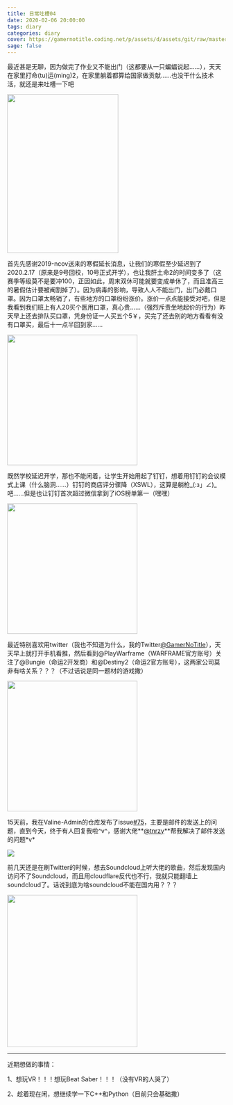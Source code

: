 ```yaml
---
title: 日常吐槽04
date: 2020-02-06 20:00:00
tags: diary
categories: diary
cover: https://gamernotitle.coding.net/p/assets/d/assets/git/raw/master/img/Diary/04/cover.jpg
sage: false
---
```


最近甚是无聊，因为做完了作业又不能出门（这都要从一只蝙蝠说起……），天天在家里打命(tu)运(ming)2，在家里躺着都算给国家做贡献……也没干什么技术活，就还是来吐槽一下吧

<img src="https://gamernotitle.coding.net/p/assets/d/assets/git/raw/master/img/Diary/04/origin.jpg" width="256" height="364.8"></img>



首先先感谢2019-ncov送来的寒假延长消息，让我们的寒假至少延迟到了2020.2.17（原来是9号回校，10号正式开学），也让我肝土命2的时间变多了（这赛季等级莫不是要冲100，正因如此，周末双休可能就要变成单休了，而且准高三的暑假估计要被阉割掉了）。因为病毒的影响，导致人人不能出门，出门必戴口罩。因为口罩太畅销了，有些地方的口罩纷纷涨价。涨价一点点能接受对吧，但是我看到我们班上有人20买个医用口罩，真心贵……（强烈斥责坐地起价的行为）昨天早上还去排队买口罩，凭身份证一人买五个5￥，买完了还去别的地方看看有没有口罩买，最后十一点半回到家……

<img src="https://cdn.jsdelivr.net/gh/NotFoundNEKKO/BQBTwT@1.0/真叫人质壁分离.jpg" width="300" height="300"></img>

既然学校延迟开学，那也不能闲着，让学生开始用起了钉钉，想着用钉钉的会议模式上课（什么脑洞……）钉钉的商店评分骤降（XSWL），这算是躺枪\_(:з」∠)\_吧……但是也让钉钉首次超过微信拿到了iOS榜单第一（嘿嘿）

<img src="https://cdn.jsdelivr.net/gh/NotFoundNEKKO/BQBTwT@1.0/嗯？.jpg" width="300" height="300"></img>

最近特别喜欢用twitter（我也不知道为什么，我的Twitter[@GamerNoTitle](https://twitter.com/GamerNoTitle)），天天早上就打开手机看推，然后看到@PlayWarframe（WARFRAME官方账号）关注了@Bungie（命运2开发商）和@Destiny2（命运2官方账号），这两家公司莫非有啥关系？？？（不过话说是同一题材的游戏撒）

<img src="https://cdn.jsdelivr.net/gh/NotFoundNEKKO/BQBTwT@1.0/歪头.jpg" width="300" height="300"></img>

15天前，我在Valine-Admin的仓库发布了issue[#75](https://github.com/DesertsP/Valine-Admin/issues/75)，主要是邮件的发送上的问题，直到今天，终于有人回复我啦^v^，感谢大佬**[@tnrzy](https://github.com/tnrzy)**帮我解决了邮件发送的问题\*v\*

![](https://camo.githubusercontent.com/5f08fd71196a826d3a7efee0b526eab78aec658b/68747470733a2f2f63646e2e62696c6933332e746f702f4e6f74466f756e644e454b4b4f2f53746f726167652f6d61737465722f2545382541312541382545362538332538352545352538432538352f2545382542302541322545382542302541322545372538422542382545372538432541422e6a7067)

前几天还是在刷Twitter的时候，想去Soundcloud上听大佬的歌曲，然后发现国内访问不了Soundcloud，而且用cloudflare反代也不行，我就只能翻墙上soundcloud了。话说到底为啥soundcloud不能在国内用？？？

<img src="https://cdn.jsdelivr.net/gh/NotFoundNEKKO/BQBTwT@1.0/灵梦FL.jpg" width="300" height="350"></img>

---

近期想做的事情：

1、想玩VR！！！想玩Beat Saber！！！（没有VR的人哭了）

2、趁着现在闲，想继续学一下C++和Python（目前只会基础撒）